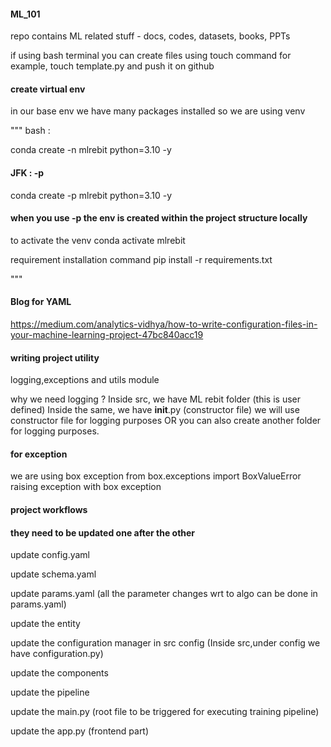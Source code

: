 #### ML_101
repo contains ML related stuff - docs, codes, datasets, books, PPTs

if using bash terminal  you can create files using touch command
for example, touch template.py and push it on github 


#### create virtual env 
in our base env we have many packages installed so we are using venv

"""
bash :

conda create -n mlrebit python=3.10 -y

#### JFK : -p
conda create -p mlrebit python=3.10 -y
#### when you use -p the env is created within the project structure locally

to activate the venv
conda activate mlrebit

requirement installation command
pip install -r requirements.txt

"""

#### Blog for YAML
https://medium.com/analytics-vidhya/how-to-write-configuration-files-in-your-machine-learning-project-47bc840acc19


#### writing project utility 
logging,exceptions and utils module

why we need logging ? 
Inside src, we have ML rebit folder (this is user defined)
Inside the same, we have __init__.py (constructor file)
we will use constructor file for logging purposes
OR you can also create another folder for logging purposes.

#### for exception 
we are using box exception 
from box.exceptions import BoxValueError
raising exception with box exception

#### project workflows
#### they need to be updated one after the other
update config.yaml 

update schema.yaml 

update params.yaml (all the parameter changes wrt to algo can be done in params.yaml)

update the entity 

update the configuration manager in src config
(Inside src,under config we have configuration.py)

update the components

update the pipeline

update the main.py (root file to be triggered for executing training pipeline)

update the app.py (frontend part)
 